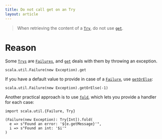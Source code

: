 ```yaml
---
title: Do not call get on an Try
layout: article
---
```


> When retrieving the content of a [`Try`], do not use [`get`].

# Reason

Some [`Trys`][`Try`] are [`Failures`][`Failure`], and [`get`] deals with them by throwing an exception.

```tut:book:fail
scala.util.Failure(new Exception).get
```

If you have a default value to provide in case of a [`Failure`], use [`getOrElse`]:

```tut:book
scala.util.Failure(new Exception).getOrElse(-1)
```

Another practical approach is to use [`fold`], which lets you provide a handler for each case:

```tut:book
import scala.util.{Failure, Try}

(Failure(new Exception): Try[Int]).fold(
  e => s"Found an error: '${e.getMessage}'",
  i => s"Found an int: '$i'"
)
```

[`Try`]:https://www.scala-lang.org/api/2.12.8/scala/util/Try.html
[`getOrElse`]:https://www.scala-lang.org/api/2.12.8/scala/util/Try.html#getOrElse[U%3E:T](default:=%3EU):U
[`fold`]:https://www.scala-lang.org/api/2.12.8/scala/util/Try.html#fold[U](fa:Throwable=%3EU,fb:T=%3EU):U
[`get`]:https://www.scala-lang.org/api/2.12.8/scala/util/Try.html#get:T
[`Failure`]:https://www.scala-lang.org/api/2.12.8/scala/util/Failure.html
[`Success`]:https://www.scala-lang.org/api/2.12.8/scala/util/Success.html
